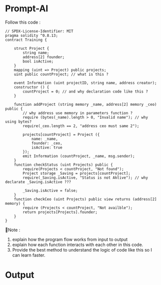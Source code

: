 # Prompt-AI

Follow this code : 

    // SPDX-License-Identifier: MIT
    pragma solidity ^0.8.13;
    contract Training {

        struct Project {
            string name;
            address[2] founder;
            bool isActive;
        }
        mapping (uint => Project) public projects;
        uint public countProject; // what is this ?

        event Information (uint projectID, string name, address creator);
        constructor () {
            countProject = 0; // and why declaration code like this ? 
        }

        function addProject (string memory _name, address[2] memory _ceo) public {
            // why address use memory in parameters function ? 
            require (bytes(_name).length > 0, "Invalid name"); // why using bytes? 
            require(_ceo.length == 2, "address ceo must same 2");

            projects[countProject] = Project ({
                name: _name,
                founder: _ceo,
                isActive: true
            });
            emit Information (countProject, _name, msg.sender);
        }
        function checkStatus (uint Projects) public {
            require(Projects < countProject, "Not found");
            Project storage _Saving = projects[countProject];
            require(_Saving.isActive, "Status is not Aktive"); // why declarate _Saving.isActive ???

            _Saving.isActive = false;
        }
        function checkCeo (uint Projects) public view returns (address[2] memory) {
            require (Projects < countProject, "Not availble");
            return projects[Projects].founder;
        }
    }

📌Note :
1. explain how the program flow works from input to output
2. explain how each function interacts with each other in this code.
3. Provide the best method to understand the logic of code like this so I can learn faster.


# Output 

